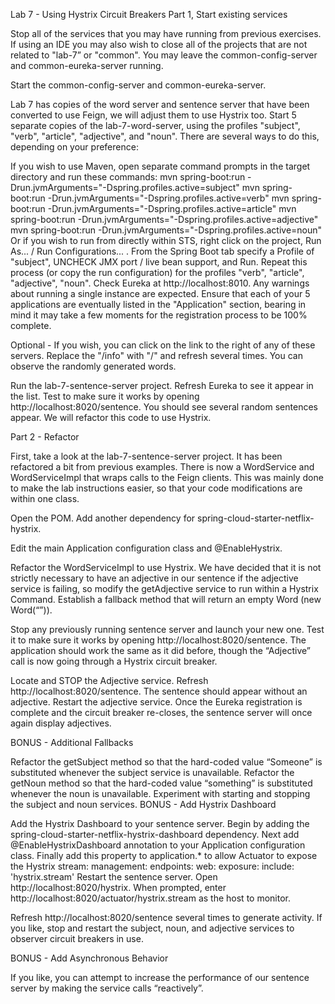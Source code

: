Lab 7 - Using Hystrix Circuit Breakers
Part 1, Start existing services

Stop all of the services that you may have running from previous exercises. If using an IDE you may also wish to close all of the projects that are not related to "lab-7” or "common". You may leave the common-config-server and common-eureka-server running.

Start the common-config-server and common-eureka-server.

Lab 7 has copies of the word server and sentence server that have been converted to use Feign, we will adjust them to use Hystrix too. Start 5 separate copies of the lab-7-word-server, using the profiles "subject", "verb", "article", "adjective", and "noun". There are several ways to do this, depending on your preference:

If you wish to use Maven, open separate command prompts in the target directory and run these commands:
mvn spring-boot:run -Drun.jvmArguments="-Dspring.profiles.active=subject"
mvn spring-boot:run -Drun.jvmArguments="-Dspring.profiles.active=verb"
mvn spring-boot:run -Drun.jvmArguments="-Dspring.profiles.active=article"
mvn spring-boot:run -Drun.jvmArguments="-Dspring.profiles.active=adjective"
mvn spring-boot:run -Drun.jvmArguments="-Dspring.profiles.active=noun"
Or if you wish to run from directly within STS, right click on the project, Run As... / Run Configurations... . From the Spring Boot tab specify a Profile of "subject", UNCHECK JMX port / live bean support, and Run. Repeat this process (or copy the run configuration) for the profiles "verb", "article", "adjective", "noun".
Check Eureka at http://localhost:8010. Any warnings about running a single instance are expected. Ensure that each of your 5 applications are eventually listed in the "Application" section, bearing in mind it may take a few moments for the registration process to be 100% complete.

Optional - If you wish, you can click on the link to the right of any of these servers. Replace the "/info" with "/" and refresh several times. You can observe the randomly generated words.

Run the lab-7-sentence-server project. Refresh Eureka to see it appear in the list. Test to make sure it works by opening http://localhost:8020/sentence. You should see several random sentences appear. We will refactor this code to use Hystrix.

Part 2 - Refactor

First, take a look at the lab-7-sentence-server project. It has been refactored a bit from previous examples. There is now a WordService and WordServiceImpl that wraps calls to the Feign clients. This was mainly done to make the lab instructions easier, so that your code modifications are within one class.

Open the POM. Add another dependency for spring-cloud-starter-netflix-hystrix.

Edit the main Application configuration class and @EnableHystrix.

Refactor the WordServiceImpl to use Hystrix. We have decided that it is not strictly necessary to have an adjective in our sentence if the adjective service is failing, so modify the getAdjective service to run within a Hystrix Command. Establish a fallback method that will return an empty Word (new Word(“”)).

Stop any previously running sentence server and launch your new one. Test it to make sure it works by opening http://localhost:8020/sentence. The application should work the same as it did before, though the “Adjective” call is now going through a Hystrix circuit breaker.

Locate and STOP the Adjective service. Refresh http://localhost:8020/sentence. The sentence should appear without an adjective. Restart the adjective service. Once the Eureka registration is complete and the circuit breaker re-closes, the sentence server will once again display adjectives.

BONUS - Additional Fallbacks

Refactor the getSubject method so that the hard-coded value “Someone” is substituted whenever the subject service is unavailable. Refactor the getNoun method so that the hard-coded value “something” is substituted whenever the noun is unavailable. Experiment with starting and stopping the subject and noun services.
BONUS - Add Hystrix Dashboard

Add the Hystrix Dashboard to your sentence server. Begin by adding the spring-cloud-starter-netflix-hystrix-dashboard dependency. Next add @EnableHystrixDashboard annotation to your Application configuration class. Finally add this property to application.* to allow Actuator to expose the Hystrix stream:
management:
endpoints:
web:
exposure:
include: 'hystrix.stream'
Restart the sentence server. Open http://localhost:8020/hystrix. When prompted, enter http://localhost:8020/actuator/hystrix.stream as the host to monitor.

Refresh http://localhost:8020/sentence several times to generate activity. If you like, stop and restart the subject, noun, and adjective services to observer circuit breakers in use.

BONUS - Add Asynchronous Behavior

If you like, you can attempt to increase the performance of our sentence server by making the service calls “reactively”.